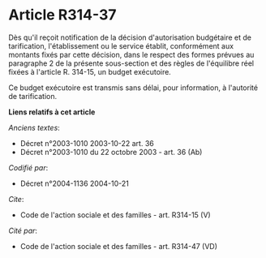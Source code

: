 # Article R314-37

Dès qu'il reçoit notification de la décision d'autorisation budgétaire et de tarification, l'établissement ou le service
établit, conformément aux montants fixés par cette décision, dans le respect des formes prévues au paragraphe 2 de la
présente sous-section et des règles de l'équilibre réel fixées à l'article R. 314-15, un budget exécutoire.

Ce budget exécutoire est transmis sans délai, pour information, à l'autorité de tarification.

**Liens relatifs à cet article**

_Anciens textes_:

  - Décret n°2003-1010 2003-10-22 art. 36
  - Décret n°2003-1010 du 22 octobre 2003 - art. 36 (Ab)

_Codifié par_:

  - Décret n°2004-1136 2004-10-21

_Cite_:

  - Code de l'action sociale et des familles - art. R314-15 (V)

_Cité par_:

  - Code de l'action sociale et des familles - art. R314-47 (VD)
